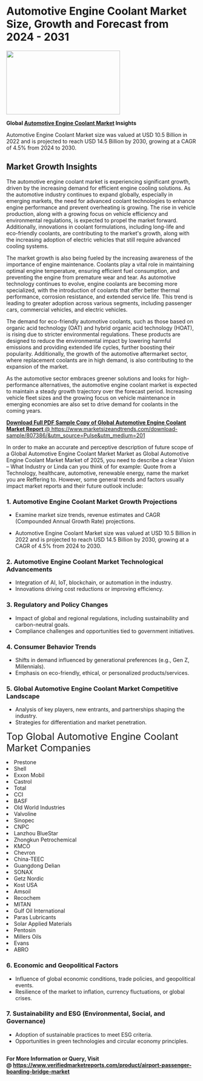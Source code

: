 <H1>Automotive Engine Coolant Market Size, Growth and Forecast from 2024 - 2031</H1><img class="aligncenter size-medium wp-image-584254" src="https://thirdeyenews.in/wp-content/uploads/2024/09/Global-Market-Research-300x168.jpeg" alt="" width="300" height="168" /><p><strong>Global&nbsp;<a href="https://www.marketsizeandtrends.com/download-sample/807386/&amp;utm_source=Pulse&amp;utm_medium=201">Automotive Engine Coolant Market</a> Insights</strong></p><p>Automotive Engine Coolant Market size was valued at USD 10.5 Billion in 2022 and is projected to reach USD 14.5 Billion by 2030, growing at a CAGR of 4.5% from 2024 to 2030.</p><p><h2>Market Growth Insights</h2> <p>The automotive engine coolant market is experiencing significant growth, driven by the increasing demand for efficient engine cooling solutions. As the automotive industry continues to expand globally, especially in emerging markets, the need for advanced coolant technologies to enhance engine performance and prevent overheating is growing. The rise in vehicle production, along with a growing focus on vehicle efficiency and environmental regulations, is expected to propel the market forward. Additionally, innovations in coolant formulations, including long-life and eco-friendly coolants, are contributing to the market's growth, along with the increasing adoption of electric vehicles that still require advanced cooling systems.</p> <p><a href="#"></a></p> <p>The market growth is also being fueled by the increasing awareness of the importance of engine maintenance. Coolants play a vital role in maintaining optimal engine temperature, ensuring efficient fuel consumption, and preventing the engine from premature wear and tear. As automotive technology continues to evolve, engine coolants are becoming more specialized, with the introduction of coolants that offer better thermal performance, corrosion resistance, and extended service life. This trend is leading to greater adoption across various segments, including passenger cars, commercial vehicles, and electric vehicles.</p> <p>The demand for eco-friendly automotive coolants, such as those based on organic acid technology (OAT) and hybrid organic acid technology (HOAT), is rising due to stricter environmental regulations. These products are designed to reduce the environmental impact by lowering harmful emissions and providing extended life cycles, further boosting their popularity. Additionally, the growth of the automotive aftermarket sector, where replacement coolants are in high demand, is also contributing to the expansion of the market.</p> <p>As the automotive sector embraces greener solutions and looks for high-performance alternatives, the automotive engine coolant market is expected to maintain a steady growth trajectory over the forecast period. Increasing vehicle fleet sizes and the growing focus on vehicle maintenance in emerging economies are also set to drive demand for coolants in the coming years.</p> <p><a href="#"></p><p><span class=""><strong>Download Full PDF Sample Copy of Global Automotive Engine Coolant Market Report</strong> @ <a href="https://www.marketsizeandtrends.com/download-sample/807386/&amp;utm_source=Pulse&amp;utm_medium=201" target="_blank">https://www.marketsizeandtrends.com/download-sample/807386/&amp;utm_source=Pulse&amp;utm_medium=201</a></span></p><p>In order to make an accurate and perceptive description of future scope of a Global&nbsp;Automotive Engine Coolant Market Market as Global&nbsp;Automotive Engine Coolant Market Market of 2025, you need to describe a clear Vision &ndash; What Industry or Linda can you think of for example: Quote from a Technology, healthcare, automotive, renewable energy, name the market you are Reffering to. However, some general trends and factors usually impact market reports and their future outlook include:</p><h3>1.&nbsp;<strong>Automotive Engine Coolant Market Growth Projections</strong></h3><ul><li>Examine market size trends, revenue estimates and CAGR (Compounded Annual Growth Rate) projections.</li><li><p>Automotive Engine Coolant Market size was valued at USD 10.5 Billion in 2022 and is projected to reach USD 14.5 Billion by 2030, growing at a CAGR of 4.5% from 2024 to 2030.</p></li></ul><h3>2.&nbsp;<strong>Automotive Engine Coolant Market Technological Advancements</strong></h3><ul><li>Integration of AI, IoT, blockchain, or automation in the industry.</li><li>Innovations driving cost reductions or improving efficiency.</li></ul><h3>3.&nbsp;<strong>Regulatory and Policy Changes</strong></h3><ul><li>Impact of global and regional regulations, including sustainability and carbon-neutral goals.</li><li>Compliance challenges and opportunities tied to government initiatives.</li></ul><h3>4.&nbsp;<strong>Consumer Behavior Trends</strong></h3><ul><li>Shifts in demand influenced by generational preferences (e.g., Gen Z, Millennials).</li><li>Emphasis on eco-friendly, ethical, or personalized products/services.</li></ul><h3>5.&nbsp;<strong>Global Automotive Engine Coolant Market Competitive Landscape</strong></h3><ul><li>Analysis of key players, new entrants, and partnerships shaping the industry.</li><li>Strategies for differentiation and market penetration.</li></ul><p data-pm-slice="1 1 []"><span style="color: inherit; font-family: inherit; font-size: 25px;">Top Global Automotive Engine Coolant Market Companies</span></p><div class="" data-test-id=""><p><li>Prestone</li><li> Shell</li><li> Exxon Mobil</li><li> Castrol</li><li> Total</li><li> CCI</li><li> BASF</li><li> Old World Industries</li><li> Valvoline</li><li> Sinopec</li><li> CNPC</li><li> Lanzhou BlueStar</li><li> Zhongkun Petrochemical</li><li> KMCO</li><li> Chevron</li><li> China-TEEC</li><li> Guangdong Delian</li><li> SONAX</li><li> Getz Nordic</li><li> Kost USA</li><li> Amsoil</li><li> Recochem</li><li> MITAN</li><li> Gulf Oil International</li><li> Paras Lubricants</li><li> Solar Applied Materials</li><li> Pentosin</li><li> Millers Oils</li><li> Evans</li><li> ABRO</li></p></div><h3>6.&nbsp;<strong>Economic and Geopolitical Factors</strong></h3><ul><li>Influence of global economic conditions, trade policies, and geopolitical events.</li><li>Resilience of the market to inflation, currency fluctuations, or global crises.</li></ul><h3>7.&nbsp;<strong>Sustainability and ESG (Environmental, Social, and Governance)</strong></h3><ul><li>Adoption of sustainable practices to meet ESG criteria.</li><li>Opportunities in green technologies and circular economy principles.</li></ul><h2><strong style="font-size: 14px;">For More Information or Query, Visit @&nbsp;</strong><a style="background-color: #ffffff; font-size: 14px;" href="https://www.marketsizeandtrends.com/report/automotive-engine-coolant-market/" target="_blank">https://www.verifiedmarketreports.com/product/airport-passenger-boarding-bridge-market</a></h2>
